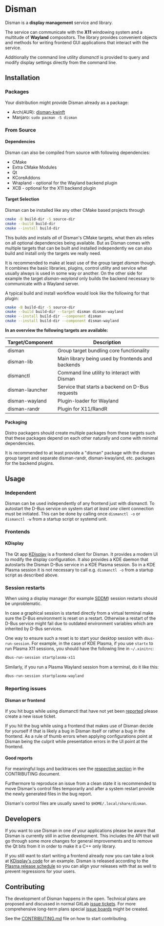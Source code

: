# Disman

Disman is a **display management** service and library.

The service can communicate with the **X11** windowing system
and a multitude of **Wayland** compositors.
The library provides convenient objects and methods
for writing frontend GUI applications
that interact with the service.

Additionally the command line utility *dismanctl* is provided
to query and modify display settings directly from the command line.

## Installation
### Packages
Your distribution might provide Disman already as a package:
* Arch(AUR): [disman-kwinft][aur-package]
* Manjaro: `sudo pacman -S disman`

### From Source
#### Dependencies
Disman can also be compiled from source with following dependencies:
* CMake
* Extra CMake Modules
* Qt
* KCoreAddons
* Wrapland - optional for the Wayland backend plugin
* XCB - optional for the X11 backend plugin

#### Target Selection
Disman can be installed like any other CMake based projects through

```sh
cmake -B build-dir -S source-dir
cmake --build build-dir
cmake --install build-dir
```

This builds and installs *all* of Disman's CMake targets,
what then als relies on all optional dependencies being available.
But as Disman comes with multiple targets
that can be built and installed independently
we can also build and install only the targets we really need.

It is recommended to make at least use of the group target *disman* though.
It combines the basic
libraries, plugins, control utility and service
what usually always is used in some way or another.
On the other side for example the target *disman-wayland*
only builds the backend necessary to communicate with a Wayland server.

A typical build and install workflow would look like the following for that plugin:

```sh
cmake -B build-dir -S source-dir
cmake --build build-dir --target disman disman-wayland
cmake --install build-dir --component disman
cmake --install build-dir --component disman-wayland
```

**In an overview the following targets are available:**

| Target/Component | Description                                         |
|------------------|-----------------------------------------------------|
| disman           | Group target bundling core functionality            |
| disman-lib       | Main library being used by frontends and backends   |
| dismanctl        | Command line utility to interact with Disman        |
| disman-launcher  | Service that starts a backend on D-Bus requests     |
| disman-wayland   | Plugin-loader for Wayland                           |
| disman-randr     | Plugin for X11/RandR                                |

#### Packaging
Distro packagers should create multiple packages from these targets
such that these packages depend on each other naturally
and come with minimal dependencies.

It is recommended to at least provide a "disman" package
with the disman group target
and separate disman-randr, disman-kwayland, etc. packages for the backend plugins.

## Usage
### Independent
Disman can be used independently of any frontend just with dismanctl.
To autostart the D-Bus service on system start *at least one* client connection must be initiated.
This can be done by calling once `dismanctl -o` or `dismanctl -w`
from a startup script or systemd unit.

### Frontends
#### KDisplay
The Qt app [KDisplay][kdisplay] is a frontend client for Disman.
It provides a modern UI to modify the display configuration.
It also provides a KDE daemon
that autostarts the Disman D-Bus service in a KDE Plasma session.
So in a KDE Plasma session it is not necessary
to call e.g. `dismanctl -o` from a startup script
as described above.

### Session restarts

When using a display manager
(for example [SDDM][sddm])
session restarts should be unproblematic.

In case a graphical session is started directly from a virtual terminal
make sure the D-Bus environment is reset on a restart.
Otherwise a restart of the D-Bus service might fail
due to outdated environment variables
which are inherited by D-Bus services.

One way to ensure such a reset is to start your desktop session
with `dbus-run-session`.
For example, in the case of KDE Plasma,
if you use `startx` to run Plasma X11 sessions,
you should have the following line in `~/.xinitrc`:

```sh
dbus-run-session startplasma-x11
```

Similarly, if you run a Plasma Wayland session from a terminal, do it like this:

```sh
dbus-run-session startplasma-wayland
```

### Reporting issues
#### Disman or frontend
If you hit bugs while using dismanctl that have not yet been [reported][issues]
please create a new issue ticket.

If you hit the bug while using a frontend that makes use of Disman
decide for yourself if that is likely a bug in Disman itself or rather a bug in the frontend.
As a rule of thumb errors when applying configurations point at Disman being the culprit
while presentation errors in the UI point at the frontend.

#### Good reports
For meaningful logs and backtraces see the [respective section][disman-log-debug]
in the CONTRIBUTING document.

Furthermore to reproduce an issue from a clean state
it is recommended to move Disman's control files temporarily
and after a system restart provide the newly generated files in the bug report.

Disman's control files are usually saved to `$HOME/.local/share/disman`.

## Developers
If you want to use Disman in one of your applications
please be aware
that Disman is currently still in active development.
This includes the API that will go through some more changes for general improvements
and to remove the Qt bits from it in order to make it a C++ only library.

If you still want to start writing a frontend already now
you can take a look at [KDisplay's code][kdisplay-config] for an example.
Disman is released according to the [Plasma release schedule][plasma-schedule]
so you can align your releases with that as well to prevent regressions for your users.

## Contributing
The development of Disman happens in the open.
Technical plans are proposed and discussed in normal GitLab [issue tickets][issues].
For more comprehensive long-term plans special [issue boards][boards] might be created.

See the [CONTRIBUTING.md](CONTRIBUTING.md) file on how to start contributing.

[boards]: https://gitlab.com/kwinft/disman/-/boards
[aur-package]: https://aur.archlinux.org/packages/disman-kwinft
[disman-log-debug]: https://gitlab.com/kwinft/disman/-/blob/master/CONTRIBUTING.md#logging-and-debugging
[issues]: https://gitlab.com/kwinft/disman/-/issues
[kdisplay]: https://gitlab.com/kwinft/kdisplay
[kdisplay-config]: https://gitlab.com/kwinft/kdisplay/-/blob/master/kcm/config_handler.cpp
[plasma-schedule]: https://community.kde.org/Schedules/Plasma_5
[sddm]: https://en.wikipedia.org/wiki/Simple_Desktop_Display_Manager
